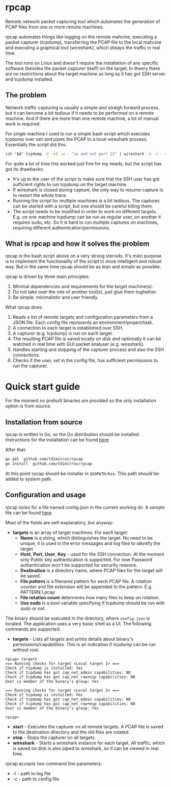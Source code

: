 # rpcap
Remote network packet capturing tool which automates the generation of PCAP files from one or more remote machines.

rpcap automates things like logging on the remote mahcine, executing a packet capturer (tcpdump), transferring the PCAP file to the local mahcine and executing a graphical tool (wireshark), which dislays the traffic in real time.

The tool runs on Linux and doesn't require the installation of any specific software (besides the packet capturer itself) on the target. In theory there are no restrictions about the target machine as long as it has got SSH server and tcpdump installed.

## The problem
Network traffic capturing is usually a simple and straigh forward process, but it can become a bit tedious if it needs to be performed on a remote machine. And if there are more than one remote machine, a lot of manual work is required.

For single machine I used to run a simple bash script which executes tcpdump over ssh and pipes the PCAP to a local wireshark process. Essentially the script did this:

```bash
ssh "$@" tcpdump -U -s0 -w - "ip and not port 22" | wireshark -k -i - > /dev/null 2>&1 &
```

For quite a lot of time this worked just fine for my needs, but the script has got its drawbacks:
  * It's up to the user of the script to make sure that the SSH user has got sufficient rights to run tcpdump on the target machine.
  * If wireshark is closed during capture, the only way to resume capture is to restart the whole trace.
  * Running the script for multiple machines is a bit tedious. The captures can be started with a script, but one should be careful killing them.
  * The script needs to be modified in order to work on different targets. E.g. on one machine tcpdump can be run as regular user, on another it requires sudo, etc. So it is hard to run multiple captures on machines, requiring different authentication/permissions.
  
## What is rpcap and how it solves the problem
rpcap is the bash script above on a very strong steroids. It's main purpose is to implement the functionality of the script in more intelligent and robust way. But in the same time rpcap should be as lean and simple as possible. 

rpcap is driven by three main principles:
1. Minimal dependencies and requirements for the target machine(s).
2. Do not take over the role of another tool(s), just glue them toghether.
3. Be simple, minimalistic and user friendly.

What rpcap does:
1. Reads a list of remote targets and configuration parameters from a JSON file. Each config file represents an environment/project/task.
2. A connection to each target is established over SSH. 
3. A capturer (e.g. tcpdump) is run on each target.
4. The resulting PCAP file is saved locally on disk and optionally it can be watched in real time with GUI packet analyser (e.g. wireshark).
5. Handles starting and stopping of the capturer process and also the SSH connections.
6. Checks if the user, set in the config file, has sufficient permissions to run the capturer.

# Quick start guide
For the moment no prebuilt binaries are provided so the only installation option is from source.

## Installation from source
rpcap is written in Go, so the Go distribution should be installed. Instructions for the installation can be found [here](https://golang.org/doc/install). 

After that:
```bash
go get  github.com/tdimitrov/rpcap
go install  github.com/tdimitrov/rpcap
```
At this point rpcap should be installer in `$GOPATH/bin`. This path should be added to system path.

## Configuration and usage
rpcap looks for a file named config.json in the current working dir. A sample file can be found [here](samples/config.json).

Most of the fields are self-explanatory, but anyway:
* **targets** is an array of target machines. For each target:
  * **Name** is a string, which distinguishes the target. No need to be unique, it is used in the error messages and log files to identify the target.
  * **Host**, **Port**, **User**, **Key** - used for the SSH connection. At the moment only Public key authentication is supported. For now Password authentication won't be supported for security reasons.
  * **Destination** is a directory name, where PCAP files for the target will be saved.
  * **File pattern** is a filename pattern for each PCAP file. A rotation counter and file extension will be appended to the pattern. E.g. PATTERN.1.pcap
  * **File rotation count** determines how many files to keep on rotation.
  * **Use sudo** is a bool variable specifying if tcpdump should be run with sudo or not.

The binary should be executed in the directory, where `config.json` is located. The application uses a very basic shell as a UI. The following commands are supported:
* **targets** - Lists all targets and prints details about binary's permissions/capabilities. This is an indication if tcpdump can be run without root.
```
rpcap> targets
=== Running checks for target <Local target 1> ===
Check if tcpdump is installed: Yes
Check if tcpdump has got cap_net_admin capabilities: NO
Check if tcpdump has got cap_net_raw+eip capabilities: NO
User is member of the binary's group: Yes

=== Running checks for target <Local target 2> ===
Check if tcpdump is installed: Yes
Check if tcpdump has got cap_net_admin capabilities: NO
Check if tcpdump has got cap_net_raw+eip capabilities: NO
User is member of the binary's group: Yes

rpcap>  
```
* **start** - Executes the capturer on all remote targets. A PCAP file is saved to the destination directory and the old files are rotated.
* **stop** - Stops the capturer on all targets.
* **wireshark** - Starts a wireshark instance for each target. All traffic, which is saved on disk is also piped to wireshark, so it can be viewed in real  time.

rpcap accepts two command line parameters:
* -l - path to log file
* -c - path to config file
